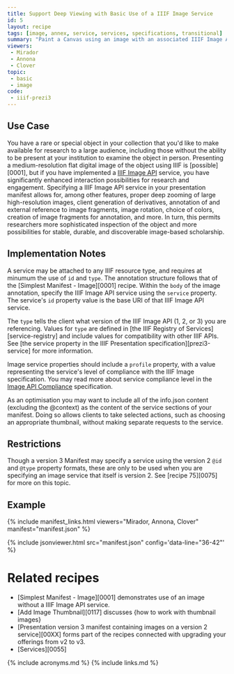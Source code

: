 ```yaml
---
title: Support Deep Viewing with Basic Use of a IIIF Image Service
id: 5
layout: recipe
tags: [image, annex, service, services, specifications, transitional]
summary: "Paint a Canvas using an image with an associated IIIF Image API service."
viewers:
 - Mirador
 - Annona
 - Clover
topic: 
 - basic 
 - image
code:
 - iiif-prezi3
---
```


## Use Case

You have a rare or special object in your collection that you'd like to make available for research to a large audience, including those without the ability to be present at your institution to examine the object in person. Presenting a medium-resolution flat digital image of the object using IIIF is [possible][0001], but if you have implemented a [IIIF Image API](https://iiif.io/api/image/) service, you have significantly enhanced interaction possibilities for research and engagement. Specifying a IIIF Image API service in your presentation manifest allows for, among other features, proper deep zooming of large high-resolution images, client generation of derivatives, annotation of and external reference to image fragments, image rotation, choice of colors, creation of image fragments for annotation, and more. In turn, this permits researchers more sophisticated inspection of the object and more possibilities for stable, durable, and discoverable image-based scholarship.

## Implementation Notes

A service may be attached to any IIIF resource type, and requires at minumum the use of `id` and `type`. The annotation structure follows that of the [Simplest Manifest - Image][0001] recipe. Within the `body` of the image annotation, specify the IIIF Image API service using the `service` property. The service's `id` property value is the base URI of that IIIF Image API service. 

The `type` tells the client what version of the IIIF Image API (1, 2, or 3) you are referencing. Values for `type` are defined in [the IIIF Registry of Services][service-registry] and include values for compatibility with other IIIF APIs. See [the service property in the IIIF Presentation specification][prezi3-service] for more information.

Image service properties should include a `profile` property, with a value representing the service's level of compliance with the IIIF Image specification. You may read more about service compliance level in the [Image API Compliance](https://iiif.io/api/image/3.0/compliance/) specification.

As an optimisation you may want to include all of the info.json content (excluding the @context) as the content of the service sections of your manifest. Doing so allows clients to take selected actions, such as choosing an appropriate thumbnail, without making separate requests to the service.

## Restrictions

Though a version 3 Manifest may specify a service using the version 2 `@id` and `@type` property formats, these are only to be used when you are specifying an image service that itself is version 2. See [recipe 75][0075] for more on this topic.

## Example

{% include manifest_links.html viewers="Mirador, Annona, Clover" manifest="manifest.json" %}

{% include jsonviewer.html src="manifest.json" config='data-line="36-42"' %}

# Related recipes

* [Simplest Manifest - Image][0001] demonstrates use of an image without a IIIF Image API service.
* [Add Image Thumbnail][0117] discusses {how to work with thumbnail images}
* [Presentation version 3 manifest containing images on a version 2 service][00XX] forms part of the recipes connected with upgrading your offerings from v2 to v3.
* [Services][0055]

{% include acronyms.md %}
{% include links.md %}
